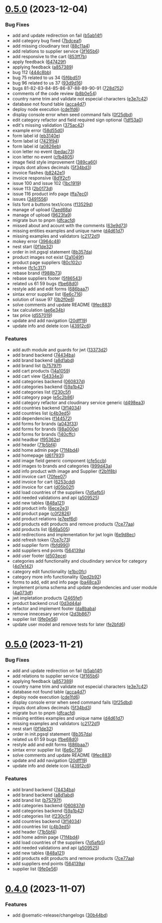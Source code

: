# [0.5.0](https://github.com/SoftDevIV-US/llama-gamer/compare/v0.4.0...v0.5.0) (2023-12-04)


### Bug Fixes

* add and update redirection on fail ([b5ab14f](https://github.com/SoftDevIV-US/llama-gamer/commit/b5ab14f32c11059e27ee755c37a67643fb5acd99))
* add category bug fixed ([7bdceaf](https://github.com/SoftDevIV-US/llama-gamer/commit/7bdceaf2dc8ca2f9585d3779bfb2ecee3590c8d8))
* add missing cloudinary test ([88c11a4](https://github.com/SoftDevIV-US/llama-gamer/commit/88c11a450a1e6899c174a648383200414d2178fa))
* add relations to supplier service ([3f165b6](https://github.com/SoftDevIV-US/llama-gamer/commit/3f165b6f315f9e82f9e820585fca48f1976ad704))
* add responsive to the cart ([853ff7b](https://github.com/SoftDevIV-US/llama-gamer/commit/853ff7b9a0e445e64e674a251b58e00d89b57756))
* apply feedback ([647429f](https://github.com/SoftDevIV-US/llama-gamer/commit/647429f30322bdee2399fad3fae0efad4d751885))
* applying feedback ([a857389](https://github.com/SoftDevIV-US/llama-gamer/commit/a85738967a900752c3f245083638de5eebb3e07e))
* bug 112 ([444c8bb](https://github.com/SoftDevIV-US/llama-gamer/commit/444c8bb64b2a559e6795857e6b7be20847ba3e08))
* bug 75 related to us 34 ([5f6bd51](https://github.com/SoftDevIV-US/llama-gamer/commit/5f6bd51f4380284e69822b3fc536cc004d222b63))
* bug 96 related to us 37 ([93d9d16](https://github.com/SoftDevIV-US/llama-gamer/commit/93d9d16fb2da5e28c04c32eeedc7713246df053d))
* bugs 81-82-83-84-85-86-87-88-89-90-91 ([728d752](https://github.com/SoftDevIV-US/llama-gamer/commit/728d752cd854a928b6b01ccec9c7ab2c88d3371c))
* comments of the code review ([b8b0e54](https://github.com/SoftDevIV-US/llama-gamer/commit/b8b0e54382b4a85f02423b3ae0dddad537323b28))
* country name trim and validate not especial characters ([e3e7c42](https://github.com/SoftDevIV-US/llama-gamer/commit/e3e7c426801c7b5bd60ec79945a73e590c15d9a4))
* database not found table ([acca4d7](https://github.com/SoftDevIV-US/llama-gamer/commit/acca4d73ae6628aaa836949ee3a3e237d00e68f6))
* deploy node execution ([cde1fd6](https://github.com/SoftDevIV-US/llama-gamer/commit/cde1fd6a146bec123c11568f52451d4e98d6aa15))
* display console error when seed command fails ([0f25dbd](https://github.com/SoftDevIV-US/llama-gamer/commit/0f25dbd785e9b5ecf01e89f4140f9c38479358c7))
* edit category refactor and field required sign optional ([1df53a0](https://github.com/SoftDevIV-US/llama-gamer/commit/1df53a0ff34c10ec9fd435c30ded8b6bf98cb248))
* edit's missing validation ([375ac42](https://github.com/SoftDevIV-US/llama-gamer/commit/375ac42bb68fd814e27f08bc9dcf176164a5aadb))
* example error ([58d55d0](https://github.com/SoftDevIV-US/llama-gamer/commit/58d55d0b10b0477f4b0098c9ae4334780ac3f884))
* form label id ([eb3140e](https://github.com/SoftDevIV-US/llama-gamer/commit/eb3140eebb1d598c19697fbf2ee1a2b625adf04e))
* form label id ([7421f94](https://github.com/SoftDevIV-US/llama-gamer/commit/7421f94ed285d49314f09523fd207db05c6f6338))
* form label id ([a0826eb](https://github.com/SoftDevIV-US/llama-gamer/commit/a0826eb5112c1985609f5dd0c04ec5db9426964f))
* icon letter no event ([bedac73](https://github.com/SoftDevIV-US/llama-gamer/commit/bedac731c4872aa46679c0c50319d2357605eb94))
* icon letter no event ([cfb4805](https://github.com/SoftDevIV-US/llama-gamer/commit/cfb4805ad4d8f40f44e956c0641c2dd815d37040))
* image field style improvement ([389ca60](https://github.com/SoftDevIV-US/llama-gamer/commit/389ca606677f9e3f79b8a462b976f1540819291e))
* inputs dont allows decimals ([5f34bd3](https://github.com/SoftDevIV-US/llama-gamer/commit/5f34bd34e7af13a4b13329da5c99433ef7f465d2))
* invoice flashes ([b8242e1](https://github.com/SoftDevIV-US/llama-gamer/commit/b8242e1ff6b46075cffaa8dd1b64f7709b1f393d))
* invoice responsive ([8d1f2cf](https://github.com/SoftDevIV-US/llama-gamer/commit/8d1f2cf19e8c32b62b16369ae3a96968b1f62c80))
* issue 100 and issue 102 ([1bc1919](https://github.com/SoftDevIV-US/llama-gamer/commit/1bc1919a667f8ae15521533a37a355de508342e7))
* issue 113 ([2b0173d](https://github.com/SoftDevIV-US/llama-gamer/commit/2b0173d70858128dd2563e6d4c719c08d588e8d3))
* issue 116 product info page ([ffa7ec0](https://github.com/SoftDevIV-US/llama-gamer/commit/ffa7ec0c517beb6fd2707f58877a9a77fad1f1b4))
* issues ([3491556](https://github.com/SoftDevIV-US/llama-gamer/commit/34915566753d5e3950831dcc1cc705c6a8367f2a))
* lists font a buttons text/icons ([f13529d](https://github.com/SoftDevIV-US/llama-gamer/commit/f13529d2e408df2dbfef53c4dc2e91100d69675a))
* manage of upload ([7aed68a](https://github.com/SoftDevIV-US/llama-gamer/commit/7aed68a831f39a7df537f8b9ed7adb222d08ce1f))
* manage of upload ([9623fa9](https://github.com/SoftDevIV-US/llama-gamer/commit/9623fa99a1a4e83321070808d682ccb3ad992803))
* migrate bun to pnpm ([dfcacfd](https://github.com/SoftDevIV-US/llama-gamer/commit/dfcacfd9e0a569501a361d93447ad8fce83f575f))
* missed about and acount with the comments ([63e9d73](https://github.com/SoftDevIV-US/llama-gamer/commit/63e9d73df1ae2033e55a5eebc710cef00789bd4a))
* missing entities examples and unique name ([d4d61d7](https://github.com/SoftDevIV-US/llama-gamer/commit/d4d61d7fdd6c2244cf55b118e9657f12b958e25b))
* missing examples and validators ([c2172d1](https://github.com/SoftDevIV-US/llama-gamer/commit/c2172d1dcdb0e58caa6fd410fb586565d877a983))
* mokey error ([3964c48](https://github.com/SoftDevIV-US/llama-gamer/commit/3964c485ba2776904b52f6dc7eb4855241c06991))
* nest start ([0f1de32](https://github.com/SoftDevIV-US/llama-gamer/commit/0f1de3218b2eecf4678968997c0955adb039e3a6))
* order in init.pgsql statement ([8b357da](https://github.com/SoftDevIV-US/llama-gamer/commit/8b357da3bf03925b03400c5535b01b2348efed37))
* product images not exist ([2a1049f](https://github.com/SoftDevIV-US/llama-gamer/commit/2a1049f4a64b3e18818dc495de18e40d397520a7))
* product page suppliers ([80c102c](https://github.com/SoftDevIV-US/llama-gamer/commit/80c102c848e192ce9301d11a9b7fdec9f350eed1))
* rebase ([fc1c317](https://github.com/SoftDevIV-US/llama-gamer/commit/fc1c31708f50db02e89c190b64f6ef0f51aed447))
* rebase brand ([f988b73](https://github.com/SoftDevIV-US/llama-gamer/commit/f988b73239fa402660b83e491a266266038faa09))
* rebase suppliers footer ([5f86543](https://github.com/SoftDevIV-US/llama-gamer/commit/5f865433b52f316a2edfa88e5948b664f6f299ca))
* related us 61 59 bugs ([fbe68d0](https://github.com/SoftDevIV-US/llama-gamer/commit/fbe68d0b491c8e6a87446d60a5949c420e51f858))
* restyle add and edit forms ([686baa7](https://github.com/SoftDevIV-US/llama-gamer/commit/686baa7e70edf605d9db3c819462070d22f1f265))
* sintax error supplier list ([6e6c716](https://github.com/SoftDevIV-US/llama-gamer/commit/6e6c716940e3a60bce22e0392752c0e1c156f01e))
* solution of issue 97 ([0b2f0e8](https://github.com/SoftDevIV-US/llama-gamer/commit/0b2f0e821222ef9754cefab5f8db868cf56fd91c))
* solve comments and update README ([9fec883](https://github.com/SoftDevIV-US/llama-gamer/commit/9fec8836f6e6fe6066cc3eee25cd9f98493ef03c))
* tax calculation ([ae6e34b](https://github.com/SoftDevIV-US/llama-gamer/commit/ae6e34bb0f63414d6f830a946e88957fb65c300a))
* tax price ([d557019](https://github.com/SoftDevIV-US/llama-gamer/commit/d557019707627842ca26ce453edbcdf70222cb49))
* update and add navigation ([20dff19](https://github.com/SoftDevIV-US/llama-gamer/commit/20dff19fe7052d13636d76315deb8719e9716dbf))
* update info and delete icon ([43912c6](https://github.com/SoftDevIV-US/llama-gamer/commit/43912c6abe8fb278a0c21e592185f1a4a4fd4e15))


### Features

* add auth module and guards for jwt ([13373d2](https://github.com/SoftDevIV-US/llama-gamer/commit/13373d2db904b34c825959a79cf0e15757d944c9))
* add brand backend ([74434ba](https://github.com/SoftDevIV-US/llama-gamer/commit/74434ba66f3b07f2887be997a9834841ef928636))
* add brand backend ([a8d1abd](https://github.com/SoftDevIV-US/llama-gamer/commit/a8d1abd130e9f764e0c67245cd2f680ad5d5c825))
* add brand list ([b75797f](https://github.com/SoftDevIV-US/llama-gamer/commit/b75797fcf0f6c731ab363fb35d456394289f2ab4))
* add cart products ([14a1059](https://github.com/SoftDevIV-US/llama-gamer/commit/14a105902a4e952e7c329e9fce78287bf117eb47))
* add cart view ([54334e3](https://github.com/SoftDevIV-US/llama-gamer/commit/54334e3a09ceae28c61de4552b1070e169f1e11f))
* add categories backend ([060837d](https://github.com/SoftDevIV-US/llama-gamer/commit/060837d216f3fc2b0dbf0efb7a64ba3894661fb1))
* add categories backend ([59a1b42](https://github.com/SoftDevIV-US/llama-gamer/commit/59a1b42e19da385f48cb9a16110a578d691e05d4))
* add categories list ([f230c5f](https://github.com/SoftDevIV-US/llama-gamer/commit/f230c5f42e9ba0ccf569b8ae506e31c431e23cf4))
* add category page ([e5c2b86](https://github.com/SoftDevIV-US/llama-gamer/commit/e5c2b86df887e95524d6b36b27bfff12a6f92e9d))
* add category refactor and cloudinary service generic ([d498ea3](https://github.com/SoftDevIV-US/llama-gamer/commit/d498ea3f7481db0e1c0502f780195d302cef59d9))
* add countries backend ([3f14034](https://github.com/SoftDevIV-US/llama-gamer/commit/3f1403442491c1a01762953edd8a1e6587f7077f))
* add countries list ([c4b3ed5](https://github.com/SoftDevIV-US/llama-gamer/commit/c4b3ed5f714328dde3b4a51deb17da727d9407a8))
* add dependencies ([f144572](https://github.com/SoftDevIV-US/llama-gamer/commit/f144572900951a5b8315b9a846b617653d6594b3))
* add forms for brands ([a043f33](https://github.com/SoftDevIV-US/llama-gamer/commit/a043f33114ee942584601481f27f4564c67c1e32))
* add forms for brands ([98a000e](https://github.com/SoftDevIV-US/llama-gamer/commit/98a000e4bbe2c51b3bb1c0c06e7d345155333ccf))
* add forms for brands ([140cffc](https://github.com/SoftDevIV-US/llama-gamer/commit/140cffc2e8b37598f8db2ac8d7ac7128d7e6cf13))
* add headbar ([f95362e](https://github.com/SoftDevIV-US/llama-gamer/commit/f95362e74811ae89c1bee6c5b34792acba328e39))
* add header ([71b5bf4](https://github.com/SoftDevIV-US/llama-gamer/commit/71b5bf40001cc96293cf8968f3896dc9020e755e))
* add home admin page ([71f4bd4](https://github.com/SoftDevIV-US/llama-gamer/commit/71f4bd4d5a23ed587a63af2c82238d06f0a2f760))
* add homepage ([d617931](https://github.com/SoftDevIV-US/llama-gamer/commit/d6179311e12d51fe4238e0882d5cf8cbb44e56d3))
* add image field generic component ([cfe5ccb](https://github.com/SoftDevIV-US/llama-gamer/commit/cfe5ccbee59634baf657abec41326e4082ed1563))
* add images to brands and categories ([999d43a](https://github.com/SoftDevIV-US/llama-gamer/commit/999d43a230f49f8e250ef4a49a176e5c757b9992))
* add info product with image and Supplier ([f2b1f8b](https://github.com/SoftDevIV-US/llama-gamer/commit/f2b1f8b5941e56dd006df0a96236921df66f408c))
* add invoice cart ([70fee07](https://github.com/SoftDevIV-US/llama-gamer/commit/70fee07ddf6dc810e37bc536fd14f5c92ea59ae3))
* add invoice for cart ([6253cdd](https://github.com/SoftDevIV-US/llama-gamer/commit/6253cdd96cf98dbaaaa145b78718ff5245c91068))
* add invoice for cart ([d05b02f](https://github.com/SoftDevIV-US/llama-gamer/commit/d05b02f0b55ecad2a030b92a7bb4fbd043f2bd26))
* add load countries of the suppliers ([7d5afb5](https://github.com/SoftDevIV-US/llama-gamer/commit/7d5afb5008557760db847c3fc7d60999cdcdc371))
* add needed validations and api ([a509525](https://github.com/SoftDevIV-US/llama-gamer/commit/a50952570f933505180d61725a06c9096da0d212))
* add new tables ([848a121](https://github.com/SoftDevIV-US/llama-gamer/commit/848a12166d2285d7527d2a09e244acebdf204e2c))
* add product info ([6ece2e3](https://github.com/SoftDevIV-US/llama-gamer/commit/6ece2e3d5f2d040515de54177e19fa75e1cb757d))
* add product page ([c0f2826](https://github.com/SoftDevIV-US/llama-gamer/commit/c0f282612ad2cf0bc9538a5a24647939db6745a0))
* add product relations ([e7eef6d](https://github.com/SoftDevIV-US/llama-gamer/commit/e7eef6d5596b5b3ee70e0ac5d91857cdbd6825e3))
* add products edit products and remove products ([7ce77aa](https://github.com/SoftDevIV-US/llama-gamer/commit/7ce77aa6e88f78a48f973fc36a1bb832b7baaeaa))
* add products list ([646a505](https://github.com/SoftDevIV-US/llama-gamer/commit/646a505470c02194f5bc003024929e0ca5feda23))
* add redirections and implementation for jwt login ([6e9d8ec](https://github.com/SoftDevIV-US/llama-gamer/commit/6e9d8ecdc596820143e12645b689e161a3e79181))
* add refresh token ([7ce7c73](https://github.com/SoftDevIV-US/llama-gamer/commit/7ce7c7392821c7223dade466cea4a9c622a247bd))
* add supplier form ([fbfd990](https://github.com/SoftDevIV-US/llama-gamer/commit/fbfd9906ef037b9158cd190fdfe649afe0886f53))
* add suppliers end points ([564139a](https://github.com/SoftDevIV-US/llama-gamer/commit/564139ada34638f8e7ef284846f5aa42177a53af))
* add user footer ([d503ece](https://github.com/SoftDevIV-US/llama-gamer/commit/d503ecedb43417f9961f2baecad7fcd99aee87bb))
* categories add functionality and cloudindary service for category ([4d7e142](https://github.com/SoftDevIV-US/llama-gamer/commit/4d7e1428fab419b42c96d3249261ac099dd2bc04))
* category edit functionality ([e1bc0fc](https://github.com/SoftDevIV-US/llama-gamer/commit/e1bc0fc4cd84f92fb32d1030f4e1859aef245465))
* category more info functionality ([0ed2b92](https://github.com/SoftDevIV-US/llama-gamer/commit/0ed2b92244ef2821c056ad47f1355736cc65eb7d))
* forms to add, edit and info page ([ba48ca3](https://github.com/SoftDevIV-US/llama-gamer/commit/ba48ca3e2d2b2e5e8bdb68b52d431932e6e8c8a3))
* implement prisma schema and update dependencies and user module ([4a073df](https://github.com/SoftDevIV-US/llama-gamer/commit/4a073df89780c498556a17aff4996452e51a2617))
* jwt impletation products ([2465fef](https://github.com/SoftDevIV-US/llama-gamer/commit/2465fef6062b5a077d798acb43bdd78cdff06e55))
* product backend crud ([0d3d44a](https://github.com/SoftDevIV-US/llama-gamer/commit/0d3d44afdbd3484c24a010ec492b1362e2956682))
* refactor and implement footer ([da8baba](https://github.com/SoftDevIV-US/llama-gamer/commit/da8baba04077c8d35902b13bdf56dd70e181df4c))
* remove innecesary service ([2d3b867](https://github.com/SoftDevIV-US/llama-gamer/commit/2d3b86753f8f306a5a918b08323390f7503085cd))
* supplier list ([9fe0e56](https://github.com/SoftDevIV-US/llama-gamer/commit/9fe0e569e663b33142501acbac8e5b92af0b02e6))
* update user model and remove tests for later ([fe2bfd6](https://github.com/SoftDevIV-US/llama-gamer/commit/fe2bfd6d7db0e5bed383c0c89ec2c4ae4bf7e5d5))

# [0.5.0](https://github.com/SoftDevIV-US/llama-gamer/compare/v0.4.0...v0.5.0) (2023-11-21)


### Bug Fixes

* add and update redirection on fail ([b5ab14f](https://github.com/SoftDevIV-US/llama-gamer/commit/b5ab14f32c11059e27ee755c37a67643fb5acd99))
* add relations to supplier service ([3f165b6](https://github.com/SoftDevIV-US/llama-gamer/commit/3f165b6f315f9e82f9e820585fca48f1976ad704))
* applying feedback ([a857389](https://github.com/SoftDevIV-US/llama-gamer/commit/a85738967a900752c3f245083638de5eebb3e07e))
* country name trim and validate not especial characters ([e3e7c42](https://github.com/SoftDevIV-US/llama-gamer/commit/e3e7c426801c7b5bd60ec79945a73e590c15d9a4))
* database not found table ([acca4d7](https://github.com/SoftDevIV-US/llama-gamer/commit/acca4d73ae6628aaa836949ee3a3e237d00e68f6))
* deploy node execution ([cde1fd6](https://github.com/SoftDevIV-US/llama-gamer/commit/cde1fd6a146bec123c11568f52451d4e98d6aa15))
* display console error when seed command fails ([0f25dbd](https://github.com/SoftDevIV-US/llama-gamer/commit/0f25dbd785e9b5ecf01e89f4140f9c38479358c7))
* inputs dont allows decimals ([5f34bd3](https://github.com/SoftDevIV-US/llama-gamer/commit/5f34bd34e7af13a4b13329da5c99433ef7f465d2))
* migrate bun to pnpm ([dfcacfd](https://github.com/SoftDevIV-US/llama-gamer/commit/dfcacfd9e0a569501a361d93447ad8fce83f575f))
* missing entities examples and unique name ([d4d61d7](https://github.com/SoftDevIV-US/llama-gamer/commit/d4d61d7fdd6c2244cf55b118e9657f12b958e25b))
* missing examples and validators ([c2172d1](https://github.com/SoftDevIV-US/llama-gamer/commit/c2172d1dcdb0e58caa6fd410fb586565d877a983))
* nest start ([0f1de32](https://github.com/SoftDevIV-US/llama-gamer/commit/0f1de3218b2eecf4678968997c0955adb039e3a6))
* order in init.pgsql statement ([8b357da](https://github.com/SoftDevIV-US/llama-gamer/commit/8b357da3bf03925b03400c5535b01b2348efed37))
* related us 61 59 bugs ([fbe68d0](https://github.com/SoftDevIV-US/llama-gamer/commit/fbe68d0b491c8e6a87446d60a5949c420e51f858))
* restyle add and edit forms ([686baa7](https://github.com/SoftDevIV-US/llama-gamer/commit/686baa7e70edf605d9db3c819462070d22f1f265))
* sintax error supplier list ([6e6c716](https://github.com/SoftDevIV-US/llama-gamer/commit/6e6c716940e3a60bce22e0392752c0e1c156f01e))
* solve comments and update README ([9fec883](https://github.com/SoftDevIV-US/llama-gamer/commit/9fec8836f6e6fe6066cc3eee25cd9f98493ef03c))
* update and add navigation ([20dff19](https://github.com/SoftDevIV-US/llama-gamer/commit/20dff19fe7052d13636d76315deb8719e9716dbf))
* update info and delete icon ([43912c6](https://github.com/SoftDevIV-US/llama-gamer/commit/43912c6abe8fb278a0c21e592185f1a4a4fd4e15))


### Features

* add brand backend ([74434ba](https://github.com/SoftDevIV-US/llama-gamer/commit/74434ba66f3b07f2887be997a9834841ef928636))
* add brand backend ([a8d1abd](https://github.com/SoftDevIV-US/llama-gamer/commit/a8d1abd130e9f764e0c67245cd2f680ad5d5c825))
* add brand list ([b75797f](https://github.com/SoftDevIV-US/llama-gamer/commit/b75797fcf0f6c731ab363fb35d456394289f2ab4))
* add categories backend ([060837d](https://github.com/SoftDevIV-US/llama-gamer/commit/060837d216f3fc2b0dbf0efb7a64ba3894661fb1))
* add categories backend ([59a1b42](https://github.com/SoftDevIV-US/llama-gamer/commit/59a1b42e19da385f48cb9a16110a578d691e05d4))
* add categories list ([f230c5f](https://github.com/SoftDevIV-US/llama-gamer/commit/f230c5f42e9ba0ccf569b8ae506e31c431e23cf4))
* add countries backend ([3f14034](https://github.com/SoftDevIV-US/llama-gamer/commit/3f1403442491c1a01762953edd8a1e6587f7077f))
* add countries list ([c4b3ed5](https://github.com/SoftDevIV-US/llama-gamer/commit/c4b3ed5f714328dde3b4a51deb17da727d9407a8))
* add header ([71b5bf4](https://github.com/SoftDevIV-US/llama-gamer/commit/71b5bf40001cc96293cf8968f3896dc9020e755e))
* add home admin page ([71f4bd4](https://github.com/SoftDevIV-US/llama-gamer/commit/71f4bd4d5a23ed587a63af2c82238d06f0a2f760))
* add load countries of the suppliers ([7d5afb5](https://github.com/SoftDevIV-US/llama-gamer/commit/7d5afb5008557760db847c3fc7d60999cdcdc371))
* add needed validations and api ([a509525](https://github.com/SoftDevIV-US/llama-gamer/commit/a50952570f933505180d61725a06c9096da0d212))
* add new tables ([848a121](https://github.com/SoftDevIV-US/llama-gamer/commit/848a12166d2285d7527d2a09e244acebdf204e2c))
* add products edit products and remove products ([7ce77aa](https://github.com/SoftDevIV-US/llama-gamer/commit/7ce77aa6e88f78a48f973fc36a1bb832b7baaeaa))
* add suppliers end points ([564139a](https://github.com/SoftDevIV-US/llama-gamer/commit/564139ada34638f8e7ef284846f5aa42177a53af))
* supplier list ([9fe0e56](https://github.com/SoftDevIV-US/llama-gamer/commit/9fe0e569e663b33142501acbac8e5b92af0b02e6))

# [0.4.0](https://github.com/SoftDevIV-US/llama-gamer/compare/v0.3.1...v0.4.0) (2023-11-07)

### Features

* add @sematic-release/changelogs ([30b44bd](https://github.com/SoftDevIV-US/llama-gamer/commit/30b44bd0ecb93a329c35f26eecaf5349cc963f9c))
